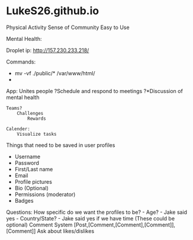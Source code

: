 # LukeS26.github.io

Physical Activity
Sense of Community
Easy to Use


Mental Health:

Droplet ip: http://157.230.233.218/

Commands: 
 - mv -vf ./public/* /var/www/html/
 - 

App:
	Unites people
	?Schedule and respond to meetings
	?*Discussion of mental health

	Teams?
		Challenges
			Rewards 

	Calender:
		Visualize tasks

Things that need to be saved in user profiles
- Username
- Password
- First/Last name
- Email
- Profile pictures
- Bio (Optional)
- Permissions (moderator)
- Badges

Questions:
How specific do we want the profiles to be?
	- Age? - Jake said yes
	- Country/State? - Jake said yes if we have time
	(These could be optional)
Comment System
	[Post,[Comment,[Comment],[Comment]],[Comment]]
	Ask about likes/dislikes


